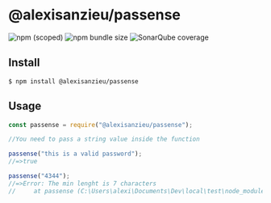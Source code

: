 # @alexisanzieu/passense

![npm (scoped)](https://img.shields.io/npm/v/@alexisanzieu/passense.svg)
![npm bundle size](https://img.shields.io/bundlephobia/min/@alexisanzieu/passense.svg)
![SonarQube coverage](https://img.shields.io/sonar/http/sonarcloud.io/alexissense_passense/coverage.svg)

## Install

```
$ npm install @alexisanzieu/passense
```

## Usage

```js
const passense = require("@alexisanzieu/passense");

//You need to pass a string value inside the function

passense("this is a valid password");
//=>true

passense("4344");
//=>Error: The min lenght is 7 characters
//     at passense (C:\Users\alexi\Documents\Dev\local\test\node_modules\@alexisanzieu\passense\lib\index.js:3:15)
```